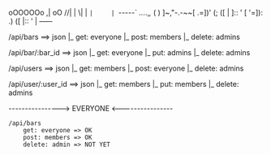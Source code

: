    oOOOOOo
  ,|    oO
 //|     |
 \\|     |
  `|     |
   `-----`
_.._..,_,_
(          )
 ]~,"-.-~~[
.=])' (;  ([
| ]:: '    [
'=]): .)  ([
 |:: '    |
  ~~----~~

/api/bars  				==> json
	|_ get: everyone
	|_ post: members
	|_ delete: admins

/api/bar/:bar_id		==> json
	|_ get: everyone
	|_ put: admins
	|_ delete: admins

/api/users 				==> json
	|_ get: members
	|_ post: everyone
	|_ delete: admins

/api/user/:user_id		==> json
	|_ get: members
	|_ put: members
	|_ delete: admins




---------------->  EVERYONE  <----------------

	/api/bars
		get: everyone => OK
		post: members => OK
		delete: admin => NOT YET